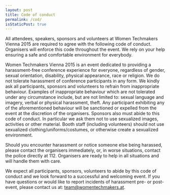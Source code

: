 ```yaml
---
layout: post
title: Code of conduct
permalink: /cod/
isStaticPost: true
---
```


All attendees, speakers, sponsors and volunteers at Women Techmakers Vienna 2015 are required to agree with the following code of conduct. Organisers will enforce this code throughout the event. We rely on your help ensuring a safe and comfortable environment for everybody. 

Women Techmakers Vienna 2015 is an event dedicated to providing a harassment-free conference experience for everyone, regardless of gender, sexual orientation, disability, physical appearance, race or religion. We do not tolerate harassment of conference participants in any form. 
We kindly ask all participants, sponsors and volunteers to refrain from inappropriate behaviour. Examples of inappropriate behaviour which are not tolerated under any circumstance include, but are not limited to: sexual language and imagery, verbal or physical harassment, theft. Any participant exhibiting any of the aforementioned behaviour will be sanctioned or expelled from the event at the discretion of the organisers. 
Sponsors also must abide to this code of conduct. In particular we ask them not to use sexualized images, activities or other material. Booth staff (including volunteers) should not use sexualized clothing/uniforms/costumes, or otherwise create a sexualized environment. 


Should you encounter harassment or notice someone else being harassed, please contact the organisers immediately, or, in worse situations, contact the police directly at 112. Organisers are ready to help in all situations and will handle them with care. 

We expect all participants, sponsors, volunteers to abide by this code of conduct and we look forward to a successful and welcoming event. If you have questions or would like to report incidents of harassment pre- or post-event, please contact us at: team@womentechmakers.at.


<img class="img-responsive feature-image" src="{{ site.baseurl }}/img/posts/cod.jpg" style="display:none">
